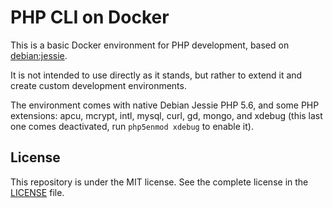 # PHP CLI on Docker

This is a basic Docker environment for PHP development, based on [debian:jessie](https://hub.docker.com/_/debian/).

It is not intended to use directly as it stands, but rather to extend it and create custom development environments.

The environment comes with native Debian Jessie PHP 5.6, and some PHP extensions: apcu, mcrypt, intl, mysql, curl, gd, mongo, and xdebug (this last one comes deactivated, run `php5enmod xdebug` to enable it).

## License

This repository is under the MIT license. See the complete license in the [LICENSE](https://github.com/akeneo/Dockerfiles/blob/master/LICENSE) file.
